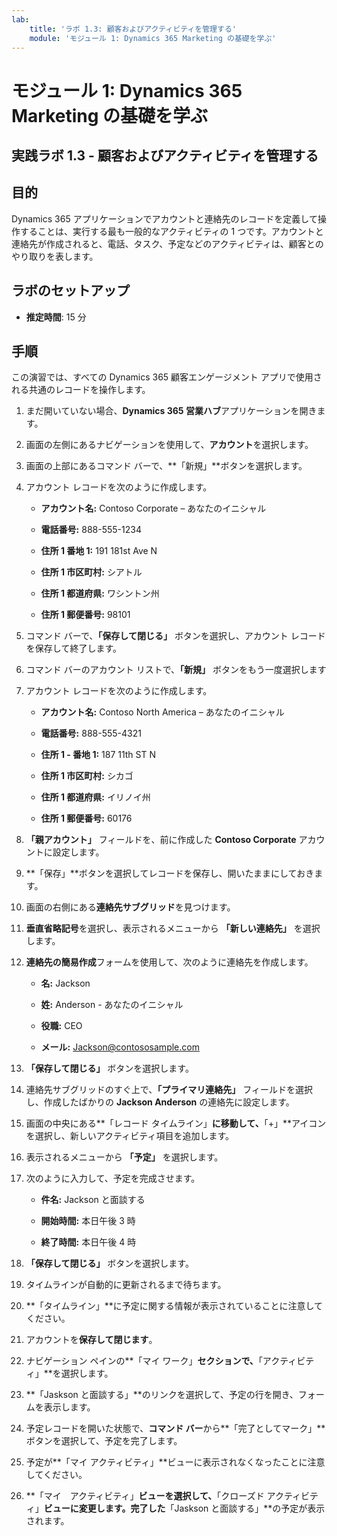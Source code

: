 ```yaml
---
lab:
    title: 'ラボ 1.3: 顧客およびアクティビティを管理する'
    module: 'モジュール 1: Dynamics 365 Marketing の基礎を学ぶ'
---
```


モジュール 1: Dynamics 365 Marketing の基礎を学ぶ
========================

## 実践ラボ 1.3 - 顧客およびアクティビティを管理する

## 目的

Dynamics 365 アプリケーションでアカウントと連絡先のレコードを定義して操作することは、実行する最も一般的なアクティビティの 1 つです。アカウントと連絡先が作成されると、電話、タスク、予定などのアクティビティは、顧客とのやり取りを表します。

## ラボのセットアップ

  - **推定時間**: 15 分

## 手順

この演習では、すべての Dynamics 365 顧客エンゲージメント アプリで使用される共通のレコードを操作します。 

1. まだ開いていない場合、**Dynamics 365 営業ハブ**アプリケーションを開きます。 

2. 画面の左側にあるナビゲーションを使用して、**アカウント**を選択します。 

3. 画面の上部にあるコマンド バーで、**「新規」**ボタンを選択します。

4. アカウント レコードを次のように作成します。

	- **アカウント名:** Contoso Corporate – あなたのイニシャル

	- **電話番号:** 888-555-1234

	- **住所 1 番地 1:** 191 181st Ave N

	- **住所 1 市区町村:** シアトル

	- **住所 1 都道府県:** ワシントン州

	- **住所 1 郵便番号:** 98101

5. コマンド バーで、**「保存して閉じる」** ボタンを選択し、アカウント レコードを保存して終了します。

6. コマンド バーのアカウント リストで、**「新規」** ボタンをもう一度選択します

7. アカウント レコードを次のように作成します。

	- **アカウント名:** Contoso North America – あなたのイニシャル

	- **電話番号:** 888-555-4321

	- **住所 1 - 番地 1:** 187 11th ST N

	- **住所 1 市区町村:** シカゴ

	- **住所 1 都道府県:** イリノイ州

	- **住所 1 郵便番号:** 60176

8. **「親アカウント」** フィールドを、前に作成した **Contoso Corporate** アカウントに設定します。 

9. **「保存」**ボタンを選択してレコードを保存し、開いたままにしておきます。 

10. 画面の右側にある**連絡先サブグリッド**を見つけます。 

11. **垂直省略記号**を選択し、表示されるメニューから **「新しい連絡先」** を選択します。 

12. **連絡先の簡易作成**フォームを使用して、次のように連絡先を作成します。

	- **名:** Jackson

	- **姓:** Anderson - あなたのイニシャル

	- **役職:** CEO

	- **メール:** Jackson@contososample.com

13. **「保存して閉じる」** ボタンを選択します。

14. 連絡先サブグリッドのすぐ上で、**「プライマリ連絡先」** フィールドを選択し、作成したばかりの **Jackson Anderson** の連絡先に設定します。 

15. 画面の中央にある**「レコード タイムライン」**に移動して、**「+」**アイコンを選択し、新しいアクティビティ項目を追加します。 

16. 表示されるメニューから **「予定」** を選択します。

17. 次のように入力して、予定を完成させます。

	- **件名:** Jackson と面談する

	- **開始時間:** 本日午後 3 時

	- **終了時間:** 本日午後 4 時

18. **「保存して閉じる」** ボタンを選択します。 

19. タイムラインが自動的に更新されるまで待ちます。 

20. **「タイムライン」**に予定に関する情報が表示されていることに注意してください。 

21. アカウントを**保存して閉じます**。 

22. ナビゲーション ペインの**「マイ ワーク」**セクションで、**「アクティビティ」**を選択します。

23. **「Jaskson と面談する」**のリンクを選択して、予定の行を開き、フォームを表示します。 

24. 予定レコードを開いた状態で、**コマンド バー**から**「完了としてマーク」**ボタンを選択して、予定を完了します。 

25. 予定が**「マイ アクティビティ」**ビューに表示されなくなったことに注意してください。 

26. **「マイ　アクティビティ」**ビューを選択して、**「クローズド アクティビティ」**ビューに変更します。完了した**「Jaskson と面談する」**の予定が表示されます。
